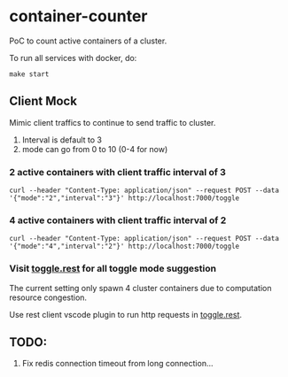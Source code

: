 # container-counter
PoC to count active containers of a cluster.

To run all services with docker, do:
```text
make start
```

## Client Mock
Mimic client traffics to continue to send traffic to cluster.

1. Interval is default to 3
2. mode can go from 0 to 10 (0-4 for now)

### 2 active containers with client traffic interval of 3
```text
curl --header "Content-Type: application/json" --request POST --data '{"mode":"2","interval":"3"}' http://localhost:7000/toggle
```

### 4 active containers with client traffic interval of 2
```text
curl --header "Content-Type: application/json" --request POST --data '{"mode":"4","interval":"2"}' http://localhost:7000/toggle
```

### Visit [toggle.rest](toggle.rest) for all toggle mode suggestion

The current setting only spawn 4 cluster containers due to computation resource congestion.

Use rest client vscode plugin to run http requests in [toggle.rest](toggle.rest).

## TODO:
1. Fix redis connection timeout from long connection...